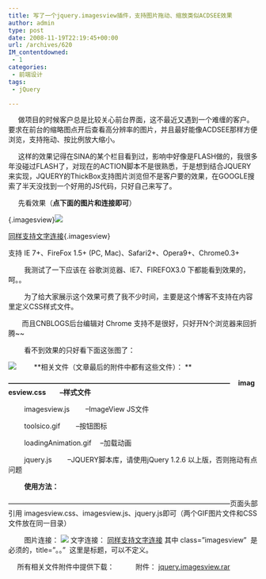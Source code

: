 ```yaml
---
title: 写了一个jquery.imagesview插件，支持图片拖动、缩放类似ACDSEE效果
author: admin
type: post
date: 2008-11-19T22:19:45+00:00
url: /archives/620
IM_contentdowned:
 - 1
categories:
 - 前端设计
tags:
 - jQuery

---
```

[][1]     做项目的时候客户总是比较关心前台界面，这不最近又遇到一个难缠的客户。要求在前台的缩略图点开后查看高分辨率的图片，并且最好能像ACDSEE那样方便浏览，支持拖动、按比例放大缩小。

     这样的效果记得在SINA的某个栏目看到过，影响中好像是FLASH做的，我很多年没碰过FLASH了，对现在的ACTION脚本不是很熟悉，于是想到结合JQUERY来实现，JQUERY的ThickBox支持图片浏览但不是客户要的效果，在GOOGLE搜索了半天没找到一个好用的JS代码，只好自己来写了。

     先看效果（**点下面的图片和连接即可**）



[][2]{.imagesview}[![](http://blog.haohtml.com/wp-content/uploads/2008/11/rs4-199x300.jpg)][3]

[同样支持文字连接][2]{.imagesview}

支持 IE 7+、FireFox 1.5+ (PC, Mac)、Safari2+、Opera9+、Chrome0.3+



　　 我测试了一下应该在 谷歌浏览器、IE7、FIREFOX3.0 下都能看到效果的，呵。。

　　 为了给大家展示这个效果可费了我不少时间，主要是这个博客不支持在内容里定义CSS样式文件。

       而且CNBLOGS后台编辑对 Chrome 支持不是很好，只好开N个浏览器来回折腾~~

　　 看不到效果的只好看下面这张图了：



[![](http://blog.haohtml.com/wp-content/uploads/2008/11/1.jpg)][1]
　　 **相关文件（文章最后的附件中都有这些文件）： **

**————————————————————————————————     imagesview.css　　–样式文件**

　　 imagesview.js　　 –ImageView JS文件

　　 toolsico.gif　　 –按钮图标

　　 loadingAnimation.gif　 –加载动画

　　 jquery.js　　 –JQUERY脚本库，请使用jQuery 1.2.6 以上版，否则拖动有点问题

　　 **使用方法：**

————————————————————————————————页面头部引用 imagesview.css、imagesview.js、jquery.js即可（两个GIF图片文件和CSS文件放在同一目录）

　　 图片连接： [![](”images/rs4a.jpg”)](”images/rs4.jpg” "”ImageView") 文字连接： [同样支持文字连接](”images/rs4.jpg” "”ImageView") 其中 class=”imagesview”  是必须的，title=”。。”  这里是标题，可以不定义。

　 所有相关文件附件中提供下载：
          附件： [jquery.imagesview.rar][4]

 [1]: http://blog.haohtml.com/wp-content/uploads/2008/11/1.jpg
 [2]: http://files.cnblogs.com/relax/imagesview/rs4.jpg "ImageView code by jinks.zhang"
 [3]: http://blog.haohtml.com/wp-content/uploads/2008/11/rs4.jpg
 [4]: http://files.cnblogs.com/relax/jquery.imagesview.rar "jquery.imagesview.rar"